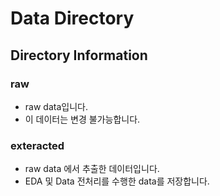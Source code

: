 # Data Directory

## Directory Information

### raw

- raw data입니다.
- 이 데이터는 변경 불가능합니다.


### exteracted
- raw data 에서 추출한 데이터입니다.
- EDA 및 Data 전처리를 수행한 data를 저장합니다.
